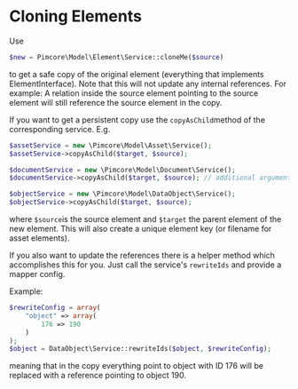 # Cloning Elements

Use

```php
$new = Pimcore\Model\Element\Service::cloneMe($source)
```

to get a safe copy of the original element (everything that implements ElementInterface).
Note that this will not update any internal references.
For example: 
A relation inside the source element pointing to the source element will still reference the source element in the copy.

If you want to get a persistent copy use the `copyAsChild`method of the corresponding service.
E.g.

```php
$assetService = new \Pimcore\Model\Asset\Service();
$assetService->copyAsChild($target, $source);

$documentService = new \Pimcore\Model\Document\Service();
$documentService->copyAsChild($target, $source); // additional arguments are available for inheritance, ...

$objectService = new \Pimcore\Model\DataObject\Service();
$objectService->copyAsChild($target, $source);
```
where `$source`is the source element and `$target` the parent element of the new element.
This will also create a unique element key (or filename for asset elements).

If you also want to update the references there is a helper method which accomplishes this for you.
Just call the service's `rewriteIds` and provide a mapper config.
 
 Example:
 
 ```php
 $rewriteConfig = array(
     "object" => array(
         176 => 190
     )
 );
 $object = DataObject\Service::rewriteIds($object, $rewriteConfig);
 ```
 meaning that in the copy everything point to object with ID 176 will be replaced with a reference pointing to object 190.